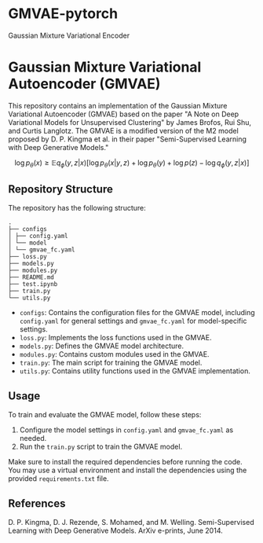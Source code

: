 # GMVAE-pytorch
Gaussian Mixture Variational Encoder

# Gaussian Mixture Variational Autoencoder (GMVAE)

This repository contains an implementation of the Gaussian Mixture Variational Autoencoder (GMVAE) based on the paper "A Note on Deep Variational Models for Unsupervised Clustering" by James Brofos, Rui Shu, and Curtis Langlotz. The GMVAE is a modified version of the M2 model proposed by D. P. Kingma et al. in their paper "Semi-Supervised Learning with Deep Generative Models."

$$ \log p_\theta(x) \geq \mathbb{E}{q_\phi (y,z|x)}\left[ \log p_\theta(x|y, z) + \log p_\theta(y) + \log p(z) - \log q_\phi(y, z|x) \right]$$


## Repository Structure

The repository has the following structure:

```
.
├── configs
│ ├── config.yaml
│ └── model
│ └── gmvae_fc.yaml
├── loss.py
├── models.py
├── modules.py
├── README.md
├── test.ipynb
├── train.py
└── utils.py
```

- `configs`: Contains the configuration files for the GMVAE model, including `config.yaml` for general settings and `gmvae_fc.yaml` for model-specific settings.
- `loss.py`: Implements the loss functions used in the GMVAE.
- `models.py`: Defines the GMVAE model architecture.
- `modules.py`: Contains custom modules used in the GMVAE.
- `train.py`: The main script for training the GMVAE model.
- `utils.py`: Contains utility functions used in the GMVAE implementation.

## Usage

To train and evaluate the GMVAE model, follow these steps:

1. Configure the model settings in `config.yaml` and `gmvae_fc.yaml` as needed.
2. Run the `train.py` script to train the GMVAE model.

Make sure to install the required dependencies before running the code. You may use a virtual environment and install the dependencies using the provided `requirements.txt` file.

## References


D. P. Kingma, D. J. Rezende, S. Mohamed, and M. Welling. Semi-Supervised Learning with Deep
Generative Models. ArXiv e-prints, June 2014.
